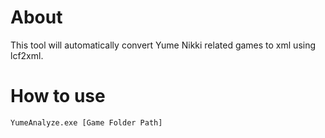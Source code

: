 # About
This tool will automatically convert Yume Nikki related games to xml using lcf2xml.

# How to use
```
YumeAnalyze.exe [Game Folder Path]
```